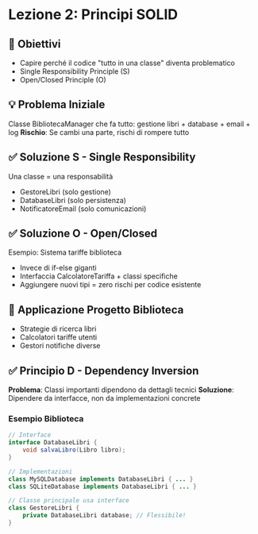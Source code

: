 # Lezione 2: Principi SOLID

## 🎯 Obiettivi
- Capire perché il codice "tutto in una classe" diventa problematico
- Single Responsibility Principle (S)
- Open/Closed Principle (O)

## 💡 Problema Iniziale
Classe BibliotecaManager che fa tutto: gestione libri + database + email + log
**Rischio**: Se cambi una parte, rischi di rompere tutto

## ✅ Soluzione S - Single Responsibility
Una classe = una responsabilità
- GestoreLibri (solo gestione)
- DatabaseLibri (solo persistenza)  
- NotificatoreEmail (solo comunicazioni)

## ✅ Soluzione O - Open/Closed
Esempio: Sistema tariffe biblioteca
- Invece di if-else giganti
- Interfaccia CalcolatoreTariffa + classi specifiche
- Aggiungere nuovi tipi = zero rischi per codice esistente

## 🎯 Applicazione Progetto Biblioteca
- Strategie di ricerca libri
- Calcolatori tariffe utenti
- Gestori notifiche diverse
## ✅ Principio D - Dependency Inversion
**Problema**: Classi importanti dipendono da dettagli tecnici
**Soluzione**: Dipendere da interfacce, non da implementazioni concrete

### Esempio Biblioteca
```java
// Interface
interface DatabaseLibri {
    void salvaLibro(Libro libro);
}

// Implementazioni
class MySQLDatabase implements DatabaseLibri { ... }
class SQLiteDatabase implements DatabaseLibri { ... }

// Classe principale usa interface
class GestoreLibri {
    private DatabaseLibri database; // Flessibile!
}
